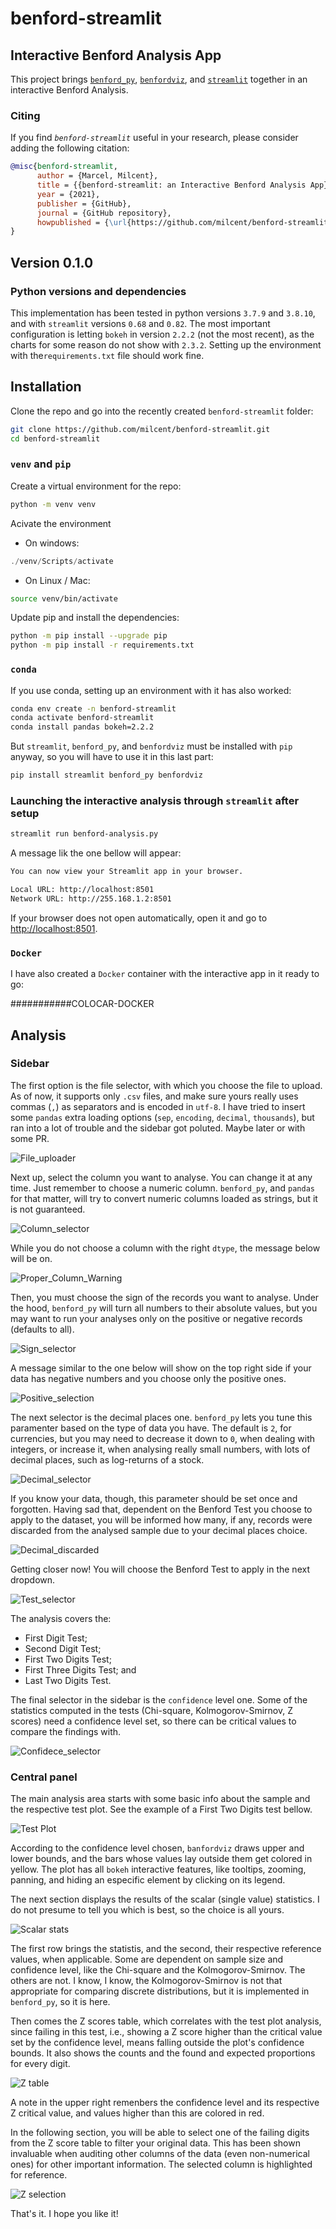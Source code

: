 # benford-streamlit

## Interactive Benford Analysis App

This project brings [`benford_py`](https://github.com/milcent/benford_py),  [`benfordviz`](https://github.com/milcent/benfordviz), and [`streamlit`](https://streamlit.io/) together in an interactive Benford Analysis.

### Citing

If you find *`benford-streamlit`* useful in your research, please consider adding the following citation:

```bibtex
@misc{benford-streamlit,
      author = {Marcel, Milcent},
      title = {{benford-streamlit: an Interactive Benford Analysis App}},
      year = {2021},
      publisher = {GitHub},
      journal = {GitHub repository},
      howpublished = {\url{https://github.com/milcent/benford-streamlit}},
}
```

## Version 0.1.0

### Python versions and dependencies

This implementation has been tested in python versions `3.7.9` and `3.8.10`, and with `streamlit` versions `0.68` and `0.82`. The most important configuration is letting `bokeh` in version `2.2.2` (not the most recent), as the charts for some reason do not show with `2.3.2`. Setting up the environment with the`requirements.txt` file should work fine.

## Installation

Clone the repo and go into the recently created `benford-streamlit` folder:

```bash
git clone https://github.com/milcent/benford-streamlit.git
cd benford-streamlit
```

### `venv` and `pip`

Create a virtual environment for the repo:

```bash
python -m venv venv
```

Acivate the environment

- On windows:

```powershell
./venv/Scripts/activate
```

- On Linux / Mac:

```bash
source venv/bin/activate
```

Update pip and install the dependencies:

```bash
python -m pip install --upgrade pip
python -m pip install -r requirements.txt
```

### `conda`

If you use conda, setting up an environment with it has also worked:

```bash
conda env create -n benford-streamlit
conda activate benford-streamlit
conda install pandas bokeh=2.2.2
```

But `streamlit`, `benford_py`, and `benfordviz` must be installed with `pip` anyway, so you will have to use it in this last part:

```bash
pip install streamlit benford_py benfordviz
```

### Launching the interactive analysis through `streamlit` after setup

```bash
streamlit run benford-analysis.py
```

A message lik the one bellow will appear:

```bash
You can now view your Streamlit app in your browser.

Local URL: http://localhost:8501
Network URL: http://255.168.1.2:8501
```

If your browser does not open automatically, open it and go to [http://localhost:8501](http://localhost:8501).

### `Docker`

I have also created a `Docker` container with the interactive app in it ready to go:

###########COLOCAR-DOCKER

## Analysis

### Sidebar

The first option is the file selector, with which you choose the file to upload. As of now, it supports only `.csv` files, and make sure yours really uses commas (`,`) as separators and is encoded in `utf-8`. I have tried to insert some `pandas` extra loading options (`sep`, `encoding`, `decimal`, `thousands`), but ran into a lot of trouble and the sidebar got poluted. Maybe later or with some PR.

![File_uploader](figures/00_file_upload.png)

Next up, select the column you want to analyse. You can change it at any time. Just remember to choose a numeric column. `benford_py`, and `pandas` for that matter, will try to convert numeric columns loaded as strings, but it is not guaranteed.

![Column_selector](figures/01_column_selector.png)

While you do not choose a column with the right `dtype`, the message below will be on.

![Proper_Column_Warning](figures/02_waiting_column.png)

Then, you must choose the sign of the records you want to analyse. Under the hood, `benford_py` will turn all numbers to their absolute values, but you may want to run your analyses only on the positive or negative records (defaults to all).

![Sign_selector](figures/03_choose_sign.png)

A message similar to the one below will show on the top right side if your data has negative numbers and you choose only the positive ones.

![Positive_selection](figures/05_positive_sign_selection.png)

The next selector is the decimal places one. `benford_py` lets you tune this paramenter based on the type of data you have. The default is `2`, for currencies, but you may need to decrease it down to `0`, when dealing with integers, or increase it, when analysing really small numbers, with lots of decimal places, such as log-returns of a stock.

![Decimal_selector](figures/04_choose_decimals.png)

If you know your data, though, this parameter should be set once and forgotten. Having sad that, dependent on the Benford Test you choose to apply to the dataset, you will be informed how many, if any, records were discarded from the analysed sample due to your decimal places choice.

![Decimal_discarded](figures/06_decimal_selection.png)

Getting closer now! You will choose the Benford Test to apply in the next dropdown.

![Test_selector](figures/07_test_selector.png)

The analysis covers the:

- First Digit Test;
- Second Digit Test;
- First Two Digits Test;
- First Three Digits Test; and
- Last Two Digits Test.

The final selector in the sidebar is the `confidence` level one. Some of the statistics computed in the tests (Chi-square, Kolmogorov-Smirnov, Z scores) need a confidence level set, so there can be critical values to compare the findings with.

![Confidece_selector](figures/08_confidence_selector.png)

### Central panel

The main analysis area starts with some basic info about the sample and the respective test plot. See the example of a First Two Digits test bellow.

![Test Plot](figures/09_test_plot.png)

According to the confidence level chosen, `banfordviz` draws upper and lower bounds, and the bars whose values lay outside them get colored in yellow. The plot has all `bokeh` interactive features, like tooltips, zooming, panning, and hiding an especific element by clicking on its legend.

The next section displays the results of the scalar (single value) statistics. I do not presume to tell you which is best, so the choice is all yours.

![Scalar stats](figures/10_scalar_stats.png)

The first row brings the statistis, and the second, their respective reference values, when applicable. Some are dependent on sample size and confidence level, like the Chi-square and the Kolmogorov-Smirnov. The others are not. I know, I know, the Kolmogorov-Smirnov is not that appropriate for comparing discrete distributions, but it is implemented in `benford_py`, so it is here.

Then comes the Z scores table, which correlates with the test plot analysis, since failing in this test, i.e., showing a Z score higher than the critical value set by the confidence level, means falling outside the plot's confidence bounds.
It also shows the counts and the found and expected proportions for every digit.

![Z table](figures/11_z_table.png)

A note in the upper right remenbers the confidence level and its respective Z critical value, and values higher than this are colored in red.

In the following section, you will be able to select one of the failing digits from the Z score table to filter your original data. This has been shown invaluable when auditing other columns of the data (even non-numerical ones) for other important information. The selected column is highlighted for reference.

![Z selection](figures/12_z_data_selection.png)

That's it. I hope you like it!